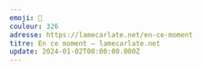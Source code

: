 ```yaml
---
emoji: 🍱
couleur: 326
adresse: https://lamecarlate.net/en-ce-moment
titre: En ce moment — lamecarlate.net
update: 2024-01-02T00:00:00.000Z
---
```

